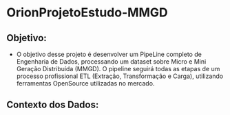# OrionProjetoEstudo-MMGD

## Objetivo:
- O objetivo desse projeto é desenvolver um PipeLine completo de Engenharia de Dados, processando um dataset sobre Micro e Mini Geração Distribuída (MMGD). O pipeline seguirá todas as etapas de um processo profissional ETL (Extração, Transformação e Carga), utilizando ferramentas OpenSource utilizadas no mercado.

## Contexto dos Dados:
